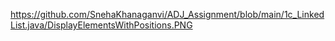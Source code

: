 https://github.com/SnehaKhanaganvi/ADJ_Assignment/blob/main/1c_LinkedList.java/DisplayElementsWithPositions.PNG
